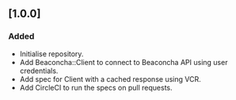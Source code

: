 ## [1.0.0]

### Added

- Initialise repository.
- Add Beaconcha::Client to connect to Beaconcha API using user credentials.
- Add spec for Client with a cached response using VCR.
- Add CircleCI to run the specs on pull requests.
